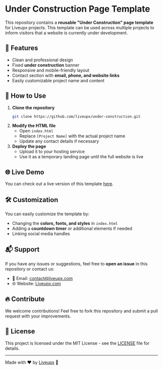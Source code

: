 # Under Construction Page Template

This repository contains a **reusable "Under Construction" page template** for Liveupx projects. This template can be used across multiple projects to inform visitors that a website is currently under development.

## 🚀 Features
- Clean and professional design
- Fixed **under construction** banner
- Responsive and mobile-friendly layout
- Contact section with **email, phone, and website links**
- Easily customizable project name and content

## 📂 How to Use
1. **Clone the repository**
   ```bash
   git clone https://github.com/liveupx/under-construction.git
   ```
2. **Modify the HTML file**
   - Open `index.html`
   - Replace `[Project Name]` with the actual project name
   - Update any contact details if necessary
3. **Deploy the page**
   - Upload it to your hosting service
   - Use it as a temporary landing page until the full website is live

## 🌐 Live Demo
You can check out a live version of this template [here]([https://liveupx.com/under-construction](https://under-construction-web-template.pages.dev)).

## 🛠 Customization
You can easily customize the template by:
- Changing the **colors, fonts, and styles** in `index.html`
- Adding a **countdown timer** or additional elements if needed
- Linking social media handles

## 📬 Support
If you have any issues or suggestions, feel free to **open an issue** in this repository or contact us:
- 📧 Email: [contact@liveupx.com](mailto:contact@liveupx.com)
- 🌐 Website: [Liveupx.com](https://liveupx.com)

## 🔥 Contribute
We welcome contributions! Feel free to fork this repository and submit a pull request with your improvements.

## 📜 License
This project is licensed under the MIT License - see the [LICENSE](LICENSE) file for details.

---
Made with ❤️ by [Liveupx](https://liveupx.com) 🚀
